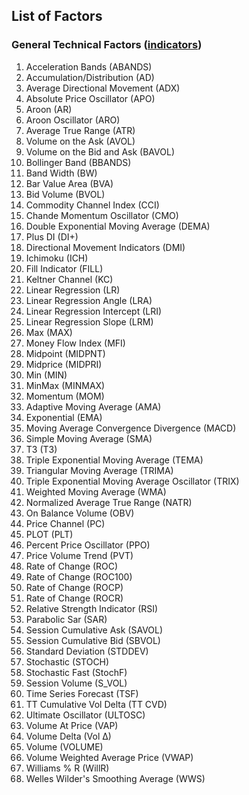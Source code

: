 ## List of Factors

### General Technical Factors ([indicators](https://www.tradingtechnologies.com/help/x-study/technical-indicator-definitions/list-of-technical-indicators/))

1. Acceleration Bands (ABANDS)
2. Accumulation/Distribution (AD)
3. Average Directional Movement (ADX)
4. Absolute Price Oscillator (APO)
5. Aroon (AR)
6. Aroon Oscillator (ARO)
7. Average True Range (ATR)
8. Volume on the Ask (AVOL)
9. Volume on the Bid and Ask (BAVOL)
10. Bollinger Band (BBANDS)
11. Band Width (BW)
12. Bar Value Area (BVA)
13. Bid Volume (BVOL)
14. Commodity Channel Index (CCI)
15. Chande Momentum Oscillator (CMO)
16. Double Exponential Moving Average (DEMA)
17. Plus DI (DI+)
18. Directional Movement Indicators (DMI)
19. Ichimoku (ICH)
20. Fill Indicator (FILL)
21. Keltner Channel (KC)
22. Linear Regression (LR)
23. Linear Regression Angle (LRA)
24. Linear Regression Intercept (LRI)
25. Linear Regression Slope (LRM)
26. Max (MAX)
27. Money Flow Index (MFI)
28. Midpoint (MIDPNT)
29. Midprice (MIDPRI)
30. Min (MIN)
31. MinMax (MINMAX)
32. Momentum (MOM)
33. Adaptive Moving Average (AMA)
34. Exponential (EMA)
35. Moving Average Convergence Divergence (MACD)
36. Simple Moving Average (SMA)
37. T3 (T3)
38. Triple Exponential Moving Average (TEMA)
39. Triangular Moving Average (TRIMA)
40. Triple Exponential Moving Average Oscillator (TRIX)
41. Weighted Moving Average (WMA)
42. Normalized Average True Range (NATR)
43. On Balance Volume (OBV)
44. Price Channel (PC)
45. PLOT (PLT)
46. Percent Price Oscillator (PPO)
47. Price Volume Trend (PVT)
48. Rate of Change (ROC)
49. Rate of Change (ROC100)
50. Rate of Change (ROCP)
51. Rate of Change (ROCR)
52. Relative Strength Indicator (RSI)
53. Parabolic Sar (SAR)
54. Session Cumulative Ask (SAVOL)
55. Session Cumulative Bid (SBVOL)
56. Standard Deviation (STDDEV)
57. Stochastic (STOCH)
58. Stochastic Fast (StochF)
59. Session Volume (S_VOL)
60. Time Series Forecast (TSF)
61. TT Cumulative Vol Delta (TT CVD)
62. Ultimate Oscillator (ULTOSC)
63. Volume At Price (VAP)
64. Volume Delta (Vol ∆)
65. Volume (VOLUME)
66. Volume Weighted Average Price (VWAP)
67. Williams % R (WillR)
68. Welles Wilder's Smoothing Average (WWS)
